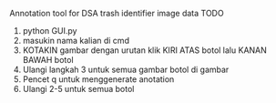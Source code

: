 Annotation tool for DSA trash identifier image data
TODO 

1. python GUI.py
2. masukin nama kalian di cmd
3. KOTAKIN gambar dengan urutan klik KIRI ATAS botol lalu KANAN BAWAH botol
4. Ulangi langkah 3 untuk semua gambar botol di gambar
5. Pencet q untuk menggenerate anotation
6. Ulangi 2-5 untuk semua botol
	
